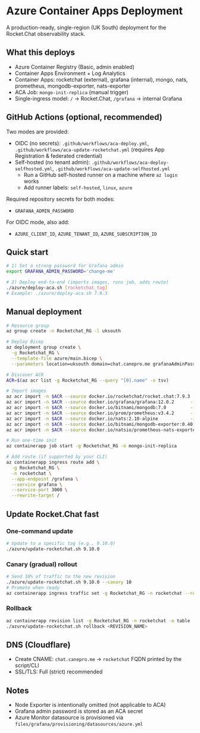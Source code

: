 # Azure Container Apps Deployment

A production-ready, single-region (UK South) deployment for the Rocket.Chat observability stack.

## What this deploys
- Azure Container Registry (Basic, admin enabled)
- Container Apps Environment + Log Analytics
- Container Apps: rocketchat (external), grafana (internal), mongo, nats, prometheus, mongodb-exporter, nats-exporter
- ACA Job: `mongo-init-replica` (manual trigger)
- Single-ingress model: `/` → Rocket.Chat, `/grafana` → internal Grafana

## GitHub Actions (optional, recommended)
Two modes are provided:
- OIDC (no secrets): `.github/workflows/aca-deploy.yml`, `.github/workflows/aca-update-rocketchat.yml` (requires App Registration & federated credential)
- Self-hosted (no tenant admin): `.github/workflows/aca-deploy-selfhosted.yml`, `.github/workflows/aca-update-selfhosted.yml`
  - Run a GitHub self-hosted runner on a machine where `az login` works
  - Add runner labels: `self-hosted`, `linux`, `azure`

Required repository secrets for both modes:
- `GRAFANA_ADMIN_PASSWORD`

For OIDC mode, also add:
- `AZURE_CLIENT_ID`, `AZURE_TENANT_ID`, `AZURE_SUBSCRIPTION_ID`

## Quick start
```bash
# 1) Set a strong password for Grafana admin
export GRAFANA_ADMIN_PASSWORD='change-me'

# 2) Deploy end-to-end (imports images, runs job, adds route)
./azure/deploy-aca.sh [rocketchat_tag]
# Example: ./azure/deploy-aca.sh 7.9.3
```

## Manual deployment
```bash
# Resource group
az group create -n Rocketchat_RG -l uksouth

# Deploy Bicep
az deployment group create \
  -g Rocketchat_RG \
  --template-file azure/main.bicep \
  --parameters location=uksouth domain=chat.canepro.me grafanaAdminPassword="$GRAFANA_ADMIN_PASSWORD" rocketchatImageTag="7.9.3"

# Discover ACR
ACR=$(az acr list -g Rocketchat_RG --query "[0].name" -o tsv)

# Import images
az acr import -n $ACR --source docker.io/rocketchat/rocket.chat:7.9.3 --image rocketchat:7.9.3
az acr import -n $ACR --source docker.io/grafana/grafana:12.0.2      --image grafana:latest
az acr import -n $ACR --source docker.io/bitnami/mongodb:7.0         --image mongo:latest
az acr import -n $ACR --source docker.io/prom/prometheus:v3.4.2      --image prometheus:latest
az acr import -n $ACR --source docker.io/nats:2.10-alpine            --image nats:latest
az acr import -n $ACR --source docker.io/bitnami/mongodb-exporter:0.40.0 --image mongodb-exporter:latest
az acr import -n $ACR --source docker.io/natsio/prometheus-nats-exporter:0.14.0 --image nats-exporter:latest

# Run one-time init
az containerapp job start -g Rocketchat_RG -n mongo-init-replica

# Add route (if supported by your CLI)
az containerapp ingress route add \
  -g Rocketchat_RG \
  -n rocketchat \
  --app-endpoint /grafana \
  --service grafana \
  --service-port 3000 \
  --rewrite-target /
```

## Update Rocket.Chat fast

### One-command update
```bash
# Update to a specific tag (e.g., 9.10.0)
./azure/update-rocketchat.sh 9.10.0
```

### Canary (gradual) rollout
```bash
# Send 10% of traffic to the new revision
./azure/update-rocketchat.sh 9.10.0 --canary 10
# Promote when ready
az containerapp ingress traffic set -g Rocketchat_RG -n rocketchat --revision-weight latest=100
```

### Rollback
```bash
az containerapp revision list -g Rocketchat_RG -n rocketchat -o table
./azure/update-rocketchat.sh rollback <REVISION_NAME>
```

## DNS (Cloudflare)
- Create CNAME: `chat.canepro.me` → `rocketchat` FQDN printed by the script/CLI
- SSL/TLS: Full (strict) recommended

## Notes
- Node Exporter is intentionally omitted (not applicable to ACA)
- Grafana admin password is stored as an ACA secret
- Azure Monitor datasource is provisioned via `files/grafana/provisioning/datasources/azure.yml`
